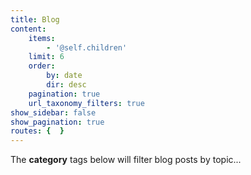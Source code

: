 ```yaml
---
title: Blog
content:
    items:
        - '@self.children'
    limit: 6
    order:
        by: date
        dir: desc
    pagination: true
    url_taxonomy_filters: true
show_sidebar: false
show_pagination: true
routes: {  }
---
```


The **category** tags below will filter blog posts by topic...